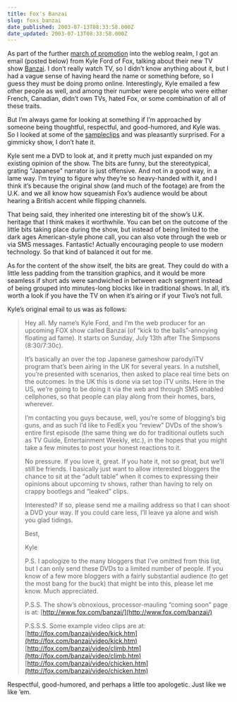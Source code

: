 ```yaml
---
title: Fox's Banzai
slug: foxs_banzai
date_published: 2003-07-13T08:33:58.000Z
date_updated: 2003-07-13T08:33:58.000Z
---
```


As part of the further [march of promotion](http://a.wholelottanothing.org/archives.blah/007152) into the weblog realm, I got an email (posted below) from Kyle Ford of Fox, talking about their new TV show [Banzai](http://www.fox.com/banzai/). I don’t really watch TV, so I didn’t know anything about it, but I had a vague sense of having heard the name or something before, so I guess they must be doing promo online. Interestingly, Kyle emailed a few other people as well, and among their number were people who were either French, Canadian, didn’t own TVs, hated Fox, or some combination of all of these traits.

But I’m always game for looking at something if I’m approached by someone being thoughtful, respectful, and good-humored, and Kyle was. So I looked at some of the [sample](http://fox.com/banzai/video/kick.htm)[clips](http://fox.com/banzai/video/climb.htm) and was pleasantly surprised. For a gimmicky show, I don’t hate it.

Kyle sent me a DVD to look at, and it pretty much just expanded on my existing opinion of the show. The bits are funny, but the stereotypical, grating "Japanese" narrator is just offensive. And not in a good way, in a lame way. I’m trying to figure why they’re so heavy-handed with it, and I think it’s because the original show (and much of the footage) are from the U.K. and we all know how squeamish Fox’s audience would be about hearing a British accent while flipping channels.

That being said, they inherited one interesting bit of the show’s U.K. heritage that I think makes it worthwhile. You can bet on the outcome of the little bits taking place during the show, but instead of being limited to the dark ages American-style phone call, you can also vote through the web or via SMS messages. Fantastic! Actually encouraging people to use modern technology. So that kind of balanced it out for me.

As for the content of the show itself, the bits are great. They could do with a little less padding from the transition graphics, and it would be more seamless if short ads were sandwiched in between each segment instead of being grouped into minutes-long blocks like in traditional shows. In all, it’s worth a look if you have the TV on when it’s airing or if your Tivo’s not full.

Kyle’s original email to us was as follows:

> Hey all. My name’s Kyle Ford, and I’m the web producer for an upcoming FOX show called Banzai (of “kick to the balls”-annoying floating ad fame). It starts on Sunday, July 13th after The Simpsons (8:30/7:30c).
> 
> It’s basically an over the top Japanese gameshow parody/iTV program that’s been airing in the UK for several years. In a nutshell, you’re presented with scenarios, then asked to place real time bets on the outcomes. In the UK this is done via set top iTV units. Here in the US, we’re going to be doing it via the web and through SMS enabled cellphones, so that people can play along from their homes, bars, wherever.
> 
> I’m contacting you guys because, well, you’re some of blogging’s big guns, and as such I’d like to FedEx you “review” DVDs of the show’s entire first episode (the same thing we do for traditional outlets such as TV Guide, Entertainment Weekly, etc.), in the hopes that you might take a few minutes to post your honest reactions to it.
> 
> No pressure. If you love it, great. If you hate it, not so great, but we’ll still be friends. I basically just want to allow interested bloggers the chance to sit at the “adult table” when it comes to expressing their opinions about upcoming tv shows, rather than having to rely on crappy bootlegs and “leaked” clips.
> 
> Interested? If so, please send me a mailing address so that I can shoot a DVD your way. If you could care less, I’ll leave ya alone and wish you glad tidings.
> 
> Best,
> 
> Kyle
> 
> P.S. I apologize to the many bloggers that I’ve omitted from this list, but I can only send these DVDs to a limited number of people. If you know of a few more bloggers with a fairly substantial audience (to get the most bang for the buck) that might be into this, please let me know. Much appreciated.
> 
> P.S.S. The show’s obnoxious, processor-mauling “coming soon” page is at:
> [http://www.fox.com/banzai/](http://www.fox.com/banzai/)
> 
> P.S.S.S. Some example video clips are at:
> [http://fox.com/banzai/video/kick.htm](http://fox.com/banzai/video/kick.htm)
> [http://fox.com/banzai/video/climb.htm](http://fox.com/banzai/video/climb.htm)
> [http://fox.com/banzai/video/chicken.htm](http://fox.com/banzai/video/chicken.htm)

Respectful, good-humored, and perhaps a little too apologetic. Just like we like ’em.
